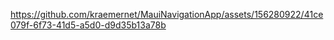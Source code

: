 

https://github.com/kraemernet/MauiNavigationApp/assets/156280922/41ce079f-6f73-41d5-a5d0-d9d35b13a78b

